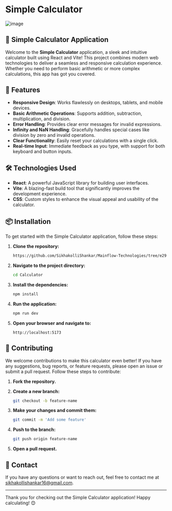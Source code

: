 
# Simple Calculator

![image](https://github.com/SikhakolliShankar/Mainflow-Technologies/assets/115877940/8412b8a5-710a-43d2-bb89-556eb2966612)


## 🚀 Simple Calculator Application

Welcome to the **Simple Calculator** application, a sleek and intuitive calculator built using React and Vite! This project combines modern web technologies to deliver a seamless and responsive calculation experience. Whether you need to perform basic arithmetic or more complex calculations, this app has got you covered.

## 🌟 Features

- **Responsive Design**: Works flawlessly on desktops, tablets, and mobile devices.
- **Basic Arithmetic Operations**: Supports addition, subtraction, multiplication, and division.
- **Error Handling**: Provides clear error messages for invalid expressions.
- **Infinity and NaN Handling**: Gracefully handles special cases like division by zero and invalid operations.
- **Clear Functionality**: Easily reset your calculations with a single click.
- **Real-time Input**: Immediate feedback as you type, with support for both keyboard and button inputs.

## 🛠️ Technologies Used

- **React**: A powerful JavaScript library for building user interfaces.
- **Vite**: A blazing-fast build tool that significantly improves the development experience.
- **CSS**: Custom styles to enhance the visual appeal and usability of the calculator.

## 📦 Installation

To get started with the Simple Calculator application, follow these steps:

1. **Clone the repository:**

   ```bash
   https://github.com/SikhakolliShankar/Mainflow-Technologies/tree/e292bfb4068e64818f8292096b77ad93c4e221a0/Task5
   ```

2. **Navigate to the project directory:**

   ```bash
   cd Calculator
   ```

3. **Install the dependencies:**

   ```bash
   npm install
   ```

4. **Run the application:**

   ```bash
   npm run dev
   ```

5. **Open your browser and navigate to:**

   ```
   http://localhost:5173
   ```

## 🤝 Contributing

We welcome contributions to make this calculator even better! If you have any suggestions, bug reports, or feature requests, please open an issue or submit a pull request. Follow these steps to contribute:

1. **Fork the repository.**
2. **Create a new branch:**

   ```bash
   git checkout -b feature-name
   ```

3. **Make your changes and commit them:**

   ```bash
   git commit -m 'Add some feature'
   ```

4. **Push to the branch:**

   ```bash
   git push origin feature-name
   ```

5. **Open a pull request.**


## 📧 Contact

If you have any questions or want to reach out, feel free to contact me at [sikhakollishankar16@gmail.com](mailto:sikhakollishankar16@example.com).

---

Thank you for checking out the Simple Calculator application! Happy calculating! 😊
